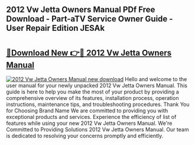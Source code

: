 ## 2012 Vw Jetta Owners Manual PDf Free Download - Part-aTV Service Owner Guide - User Repair Edition JESAk

# <h2><a href="http://bc2675.oget.top/?id=2012+Vw+Jetta+Owners+Manual">🔗Download New 👉🔴 2012 Vw Jetta Owners Manual</a></h2>

[![2012 Vw Jetta Owners Manual new download](https://i.imgur.com/5g1atiW.png)](http://bc2675.oget.top/?id=2012+Vw+Jetta+Owners+Manual)
Hello and welcome to the user manual for your newly unpacked 2012 Vw Jetta Owners Manual. This guide is here to help you make the most of your product by providing a comprehensive overview of its features, installation process, operation instructions, maintenance tips, and troubleshooting procedures. Thank You for Choosing Brand Name We are committed to providing you with exceptional products and services. Experience the efficiency of list of features while using your new 2012 Vw Jetta Owners Manual. We're Committed to Providing Solutions 2012 Vw Jetta Owners Manual. Our team is dedicated to resolving your concerns promptly and efficiently.
